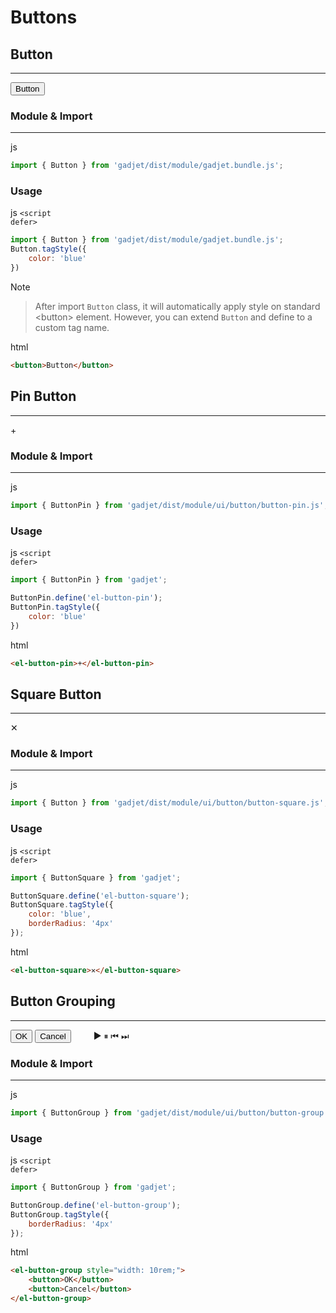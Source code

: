 # Buttons

## Button
---
<div class="preview">
    <button>Button</button>
</div>

### Module & Import
---
<el-code-title>js</el-code-title>
```js
import { Button } from 'gadjet/dist/module/gadjet.bundle.js';
```

### Usage

<el-code-title>js <code>\<script defer></code></el-code-title>
```js
import { Button } from 'gadjet/dist/module/gadjet.bundle.js';
Button.tagStyle({
    color: 'blue'
})
```

<el-blockquote-title>Note</el-blockquote-title>
> After import `Button` class, it will automatically apply style
> on standard \<button\> element. However, you can extend `Button` and
> define to a custom tag name.

<el-code-title>html</el-code-title>
```html
<button>Button</button>
```


## Pin Button
---
<div class="preview">
    <el-button-pin>+</el-button-pin>
</div>

### Module & Import
---
<el-code-title>js</el-code-title>
```js
import { ButtonPin } from 'gadjet/dist/module/ui/button/button-pin.js';
```

### Usage

<el-code-title>js <code>\<script defer></code></el-code-title>
```js
import { ButtonPin } from 'gadjet';

ButtonPin.define('el-button-pin');
ButtonPin.tagStyle({
    color: 'blue'
})
```

<el-code-title>html</el-code-title>
```html
<el-button-pin>+</el-button-pin>
```

## Square Button
---
<div class="preview">
    <el-button-square>✕</el-button-square>
</div>

### Module & Import
---
<el-code-title>js</el-code-title>
```js
import { Button } from 'gadjet/dist/module/ui/button/button-square.js';
```

### Usage
<el-code-title>js <code>\<script defer></code></el-code-title>
```js
import { ButtonSquare } from 'gadjet';

ButtonSquare.define('el-button-square');
ButtonSquare.tagStyle({
    color: 'blue',
    borderRadius: '4px'
});
```

<el-code-title>html</el-code-title>
```html
<el-button-square>✕</el-button-square>
```

## Button Grouping
---
<div class="preview">
    <el-button-group style="width: 10rem;">
        <button>OK</button>
        <button>Cancel</button>
    </el-button-group>
    <el-button-group style="margin-left: 2rem;">
        <el-button-square>▶</el-button-square>
        <el-button-square>⏸</el-button-square>
        <el-button-square>⏮</el-button-square>
        <el-button-square>⏭</el-button-square>
    </el-button-group>
</div>

### Module & Import
---
<el-code-title>js</el-code-title>
```js
import { ButtonGroup } from 'gadjet/dist/module/ui/button/button-group.js';
```

### Usage

<el-code-title>js <code>\<script defer></code></el-code-title>
```js
import { ButtonGroup } from 'gadjet';

ButtonGroup.define('el-button-group');
ButtonGroup.tagStyle({
    borderRadius: '4px'
});
```

<el-code-title>html</el-code-title>
```html
<el-button-group style="width: 10rem;">
    <button>OK</button>
    <button>Cancel</button>
</el-button-group>
```
